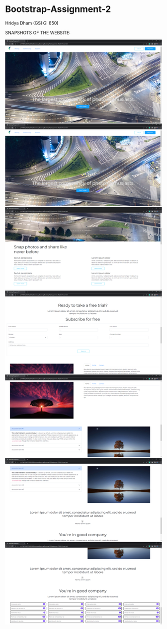 # Bootstrap-Assignment-2
Hridya Dham (GSI GI 850)


SNAPSHOTS OF THE WEBSITE:

<img src="Bootstrap Assignment-2%20v1/snapshots/1.png">
<img src="Bootstrap Assignment-2%20v1/snapshots/2.png">
<img src="Bootstrap Assignment-2%20v1/snapshots/3.png">
<img src="Bootstrap Assignment-2%20v1/snapshots/4.png">
<img src="Bootstrap Assignment-2%20v1/snapshots/5.png">
<img src="Bootstrap Assignment-2%20v1/snapshots/6.png">
<img src="Bootstrap Assignment-2%20v1/snapshots/7.png">

